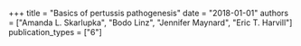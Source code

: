 +++
title = "Basics of pertussis pathogenesis"
date = "2018-01-01"
authors = ["Amanda L. Skarlupka", "Bodo Linz", "Jennifer Maynard", "Eric T. Harvill"]
publication_types = ["6"]
